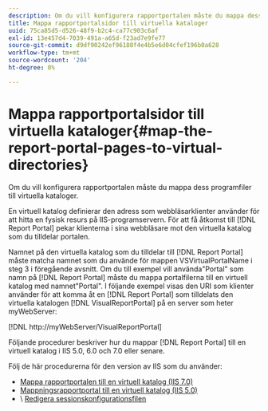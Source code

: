 ```yaml
---
description: Om du vill konfigurera rapportportalen måste du mappa dess programfiler till virtuella kataloger.
title: Mappa rapportportalsidor till virtuella kataloger
uuid: 75ca85d5-d526-48f9-b2c4-ca77c903c6af
exl-id: 13e457d4-7039-491a-a65d-f23ad7e9fe77
source-git-commit: d9df90242ef96188f4e4b5e6d04cfef196b0a628
workflow-type: tm+mt
source-wordcount: '204'
ht-degree: 0%

---
```


# Mappa rapportportalsidor till virtuella kataloger{#map-the-report-portal-pages-to-virtual-directories}

Om du vill konfigurera rapportportalen måste du mappa dess programfiler till virtuella kataloger.

En virtuell katalog definierar den adress som webbläsarklienter använder för att hitta en fysisk resurs på IIS-programservern. För att få åtkomst till [!DNL Report Portal] pekar klienterna i sina webbläsare mot den virtuella katalog som du tilldelar portalen.

Namnet på den virtuella katalog som du tilldelar till [!DNL Report Portal] måste matcha namnet som du använde för mappen VSVirtualPortalName i steg 3 i föregående avsnitt. Om du till exempel vill använda&quot;Portal&quot; som namn på [!DNL Report Portal] måste du mappa portalfilerna till en virtuell katalog med namnet&quot;Portal&quot;. I följande exempel visas den URI som klienter använder för att komma åt en [!DNL Report Portal] som tilldelats den virtuella katalogen [!DNL VisualReportPortal] på en server som heter myWebServer:

[!DNL http://myWebServer/VisualReportPortal]

Följande procedurer beskriver hur du mappar [!DNL Report Portal] till en virtuell katalog i IIS 5.0, 6.0 och 7.0 eller senare.

Följ de här procedurerna för den version av IIS som du använder:

* [Mappa rapportportalen till en virtuell katalog (IIS 7.0)](../../../../home/c-rpt-oview/c-install-rpt-port/c-virtual-dir/c-map-rpt-port-vdir-7.md#concept-9fc9595bb83147238965be4832df0a08)
* [Mappningsrapportportal till en virtuell katalog (IIS 5.0)](../../../../home/c-rpt-oview/c-install-rpt-port/c-virtual-dir/c-map-rpt-port-vdir-5.md#concept-402cb33c50d640e480098517140ffc74)
* \ [Redigera sessionskonfigurationsfilen](../../../../home/c-rpt-oview/c-install-rpt-port/t-edit-sess-config-file.md#task-cf11c3a780bd4936afd3f64a6b30afc7)
